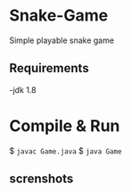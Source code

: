 # Snake-Game
Simple playable snake game

## Requirements
-jdk 1.8

# Compile & Run
$ `javac Game.java`
$ `java Game`


## screnshots



